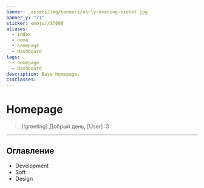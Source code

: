 ```yaml
---
banner: _assets/img/banners/early-evening-violet.jpg
banner_y: "71"
sticker: emoji//1f600
aliases:
  - index
  - home
  - homepage
  - dashboard
tags:
  - homepage
  - dashboard
description: Base homepage.
cssclasses: 
---
```


# Homepage


> [!greeting]
> Добрый день, [User] :3

---
## Оглавление

- Development
- Soft
- Design
